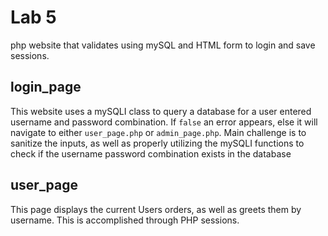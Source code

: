 # Lab 5
php website that validates using mySQL and HTML form to login and save sessions. 

## login_page
This website uses a mySQLI class to query a database for a user entered username and password combination. If `false` an error appears, else it will navigate to either `user_page.php` or `admin_page.php`. Main challenge is to sanitize the inputs, as well as properly utilizing the mySQLI functions to check if the username password combination exists in the database

## user_page 
This page displays the current Users orders, as well as greets them by username. This is accomplished through PHP sessions. 
